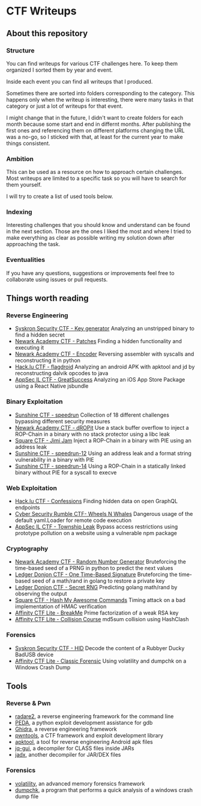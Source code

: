 # CTF Writeups

## About this repository

### Structure

You can find writeups for various CTF challenges here. To keep them organized I sorted them by year and event.

Inside each event you can find all writeups that I produced.

Sometimes there are sorted into folders corresponding to the category. This happens only when the writeup is interesting, there were many tasks in that category or just a lot of writeups for that event.

I might change that in the future, I didn't want to create folders for each month because some start and end in differnt months. After publishing the first ones and referencing them on different platforms changing the URL was a no-go, so I sticked with that, at least for the current year to make things consistent.

### Ambition

This can be used as a resource on how to approach certain challenges. Most writeups are limited to a specific task so you will have to search for them yourself.

I will try to create a list of used tools below.

### Indexing

Interesting challenges that you should know and understand can be found in the next section. Those are the ones I liked the most and where I tried to make everything as clear as possible writing my solution down after approaching the task.

### Eventualities

If you have any questions, suggestions or improvements feel free to collaborate using issues or pull requests.

## Things worth reading

### Reverse Engineering

 - [Syskron Security CTF - Key generator](2020/syskron/key-generator.md) Analyzing an unstripped binary to find a hidden secret
 - [Newark Academy CTF - Patches](2020/newark-academy/reverse-engineering/patches.md) Finding a hidden functionality and executing it
 - [Newark Academy CTF - Encoder](2020/newark-academy/reverse-engineering/encoder.md) Reversing assembler with syscalls and reconstructing it in python
 - [Hack.lu CTF - flagdroid](2020/hacklu/flagdroid.md) Analyzing an android APK with apktool and jd by reconstructing dalvik opcodes to java
 - [AppSec IL CTF - GreatSuccess](2020/appsec-il/greatsuccess.md) Analyzing an iOS App Store Package using a React Native jsbundle

### Binary Exploitation

 - [Sunshine CTF - speedrun](2020/sunshine/speedrun/) Collection of 18 different challenges bypassing different security measures
 - [Newark Academy CTF - dROPit](2020/newark-academy/binary-exploitation/dropit.md) Use a stack buffer overflow to inject a ROP-Chain in a binary with no stack protector using a libc leak
 - [Square CTF - Jimi Jam](2020/square/jimi-jam.md) Inject a ROP-Chain in a binary with PIE using an address leak
 - [Sunshine CTF - speedrun-12](2020/sunshine/speedrun/speedrun-12.md) Using an address leak and a format string vulnerability in a binary with PIE
 - [Sunshine CTF - speedrun-14](2020/sunshine/speedrun/speedrun-14.md) Using a ROP-Chain in a statically linked binary without PIE for a syscall to execve

### Web Exploitation

 - [Hack.lu CTF - Confessions](2020/hacklu/confessions.md) Finding hidden data on open GraphQL endpoints
 - [Cyber Security Rumble CTF- Wheels N Whales](2020/cybersecurityrumble/wheels-n-whales.md) Dangerous usage of the default yaml.Loader for remote code execution
 - [AppSec IL CTF - Township Leak](2020/appsec-il/township-leak.md) Bypass access restrictions using prototype pollution on a website using a vulnerable npm package

### Cryptography

 - [Newark Academy CTF - Random Number Generator](2020/newark-academy/random-number-generator.md) Bruteforcing the time-based seed of a PRNG in python to predict the next values
 - [Ledger Donjon CTF - One Time-Based Signature](2020/ledger-donjon/one-time-based-signature.md) Bruteforcing the time-based seed of a math/rand in golang to restore a private key
 - [Ledger Donjon CTF - Secret RNG](2020/ledger-donjon/secret-rng.md) Predicting golang math/rand by observing the output
 - [Square CTF - Hash My Awesome Commands](2020/square/hash-my-awesome-commands.md) Timing attack on a bad implementation of HMAC verification
 - [Affinity CTF Lite - BreakMe](2020/affinity-lite/crypto/breakme.md) Prime factorization of a weak RSA key
 - [Affinity CTF Lite - Collision Course](2020/affinity-lite/crypto/collision-course.md) md5sum collision using HashClash

### Forensics

 - [Syskron Security CTF - HID](2020/syskron/hid.md) Decode the content of a Rubbyer Ducky BadUSB device
 - [Affinity CTF Lite - Classic Forensic](2020/affinity-lite/forensics/classic-forensic.md) Using volatility and dumpchk on a Windows Crash Dump

## Tools

### Reverse & Pwn
 - [radare2](https://github.com/radareorg/radare2), a reverse engineering framework for the command line
 - [PEDA](https://github.com/longld/peda), a python exploit development assistance for gdb
 - [Ghidra](https://github.com/NationalSecurityAgency/ghidra), a reverse engineering framework
 - [pwntools](https://github.com/Gallopsled/pwntools), a CTF framework and exploit development library
 - [apktool](https://github.com/iBotPeaches/Apktool), a tool for reverse engineering Android apk files
 - [jq-gui](https://github.com/java-decompiler/jd-gui), a decompiler for CLASS files inside JARs
 - [jadx](https://github.com/skylot/jadx), another decompiler for JAR/DEX files

### Forensics
 - [volatility](https://github.com/volatilityfoundation/volatility), an advanced memory forensics framework
 - [dumpchk](https://docs.microsoft.com/en-us/windows-hardware/drivers/debugger/dumpchk), a program that performs a quick analysis of a windows crash dump file
